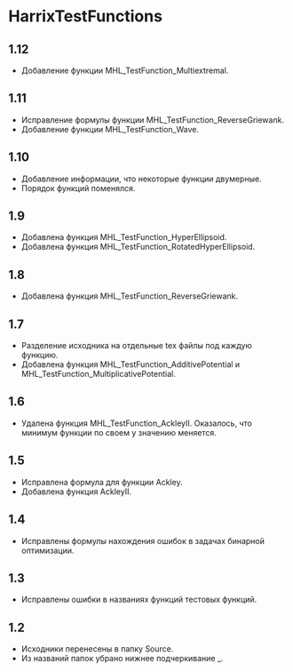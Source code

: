 HarrixTestFunctions
===================

1.12
----
 * Добавление функции MHL_TestFunction_Multiextremal.

1.11
----
 * Исправление формулы функции MHL_TestFunction_ReverseGriewank.
 * Добавление функции MHL_TestFunction_Wave.

1.10
----
 * Добавление информации, что некоторые функции двумерные.
 * Порядок функций поменялся.

1.9
---
 * Добавлена функция MHL_TestFunction_HyperEllipsoid.
 * Добавлена функция MHL_TestFunction_RotatedHyperEllipsoid.

1.8
---
 * Добавлена функция MHL_TestFunction_ReverseGriewank.

1.7
---
 * Разделение исходника на отдельные tex файлы под каждую функцию.
 * Добавлена функция MHL_TestFunction_AdditivePotential и MHL_TestFunction_MultiplicativePotential.

1.6
---
 * Удалена функция MHL_TestFunction_AckleyII. Оказалось, что минимум функции по своем у значению меняется.

1.5
---
 * Исправлена формула для функции Ackley.
 * Добавлена функция AckleyII.

1.4
---
 * Исправлены формулы нахождения ошибок в задачах бинарной оптимизации.

1.3
---
 * Исправлены ошибки в названиях функций тестовых функций.

1.2
---
 * Исходники перенесены в папку Source.
 * Из названий папок убрано нижнее подчеркивание _.